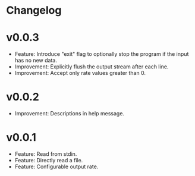 # Changelog

# v0.0.3
* Feature: Introduce "exit" flag to optionally stop the program if the input has no new data.
* Improvement: Explicitly flush the output stream after each line.
* Improvement: Accept only rate values greater than 0.

# v0.0.2
* Improvement: Descriptions in help message.

# v0.0.1
* Feature: Read from stdin.
* Feature: Directly read a file.
* Feature: Configurable output rate.
